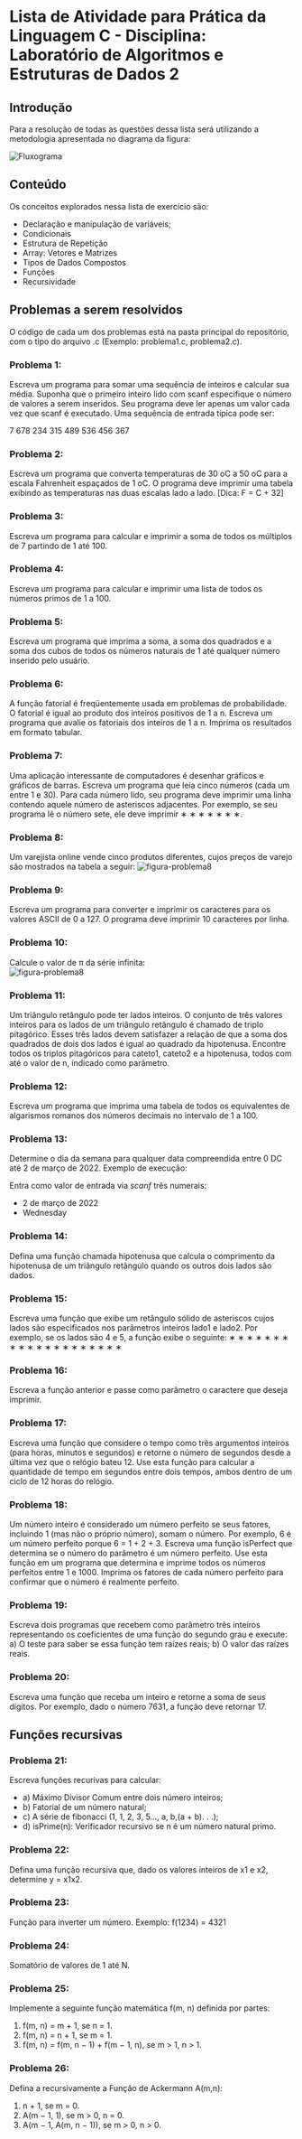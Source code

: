 # Lista de Atividade para Prática da Linguagem C - Disciplina: Laboratório de Algoritmos e Estruturas de Dados 2

## Introdução

Para a resolução de todas as questões dessa lista será utilizando a metodologia apresentada no diagrama da figura:

![Fluxograma](./src/images/fluxograma.png)

## Conteúdo

Os conceitos explorados nessa lista de exercício são:

- Declaração e manipulação de variáveis;
- Condicionais
- Estrutura de Repetição
- Array: Vetores e Matrizes
- Tipos de Dados Compostos
- Funções
- Recursividade

## Problemas a serem resolvidos

O código de cada um dos problemas está na pasta principal do repositório, com o tipo do arquivo .c (Exemplo: problema1.c, problema2.c).

### Problema 1:
Escreva um programa para somar uma sequência de inteiros e
calcular sua média. Suponha que o primeiro inteiro lido com scanf especifique
o número de valores a serem inseridos. Seu programa deve ler apenas um
valor cada vez que scanf é executado. Uma sequência de entrada típica pode
ser:

7 678 234 315 489 536 456 367

### Problema 2:
Escreva um programa que converta temperaturas de 30 oC a
50 oC para a escala Fahrenheit espaçados de 1
oC. O programa deve imprimir
uma tabela exibindo as temperaturas nas duas escalas lado a lado. [Dica:
F = C + 32]

### Problema 3:
Escreva um programa para calcular e imprimir a soma de todos
os múltiplos de 7 partindo de 1 até 100.

### Problema 4:
Escreva um programa para calcular e imprimir uma lista de
todos os números primos de 1 a 100.

### Problema 5: 
Escreva um programa que imprima a soma, a soma dos quadrados e a soma dos cubos de todos os números naturais de 1 até qualquer
número inserido pelo usuário.

### Problema 6:
A função fatorial é freqüentemente usada em problemas de
probabilidade. O fatorial é igual ao produto dos inteiros positivos de 1 a n.
Escreva um programa que avalie os fatoriais dos inteiros de 1 a n. Imprima
os resultados em formato tabular.

### Problema 7:
Uma aplicação interessante de computadores é desenhar gráficos e gráficos de barras. Escreva um programa que leia cinco números (cada um entre 1 e 30). Para cada número lido, seu programa deve imprimir uma linha contendo aquele número de asteriscos adjacentes. Por exemplo, se seu
programa lê o número sete, ele deve imprimir ∗ ∗ ∗ ∗ ∗ ∗ ∗.

### Problema 8:
Um varejista online vende cinco produtos diferentes, cujos preços de varejo são mostrados na tabela a seguir:
![figura-problema8](./src/images/figura-problema8.png)

### Problema 9:
Escreva um programa para converter e imprimir os caracteres
para os valores ASCII de 0 a 127. O programa deve imprimir 10 caracteres
por linha.

### Problema 10:
Calcule o valor de π da série infinita:<br>
![figura-problema8](./src/images/figura-problema10.png)

### Problema 11:
Um triângulo retângulo pode ter lados inteiros. O conjunto
de três valores inteiros para os lados de um triângulo retângulo é chamado
de triplo pitagórico. Esses três lados devem satisfazer a relação de que a
soma dos quadrados de dois dos lados é igual ao quadrado da hipotenusa.
Encontre todos os triplos pitagóricos para cateto1, cateto2 e a hipotenusa,
todos com até o valor de n, indicado como parâmetro.

### Problema 12:
Escreva um programa que imprima uma tabela de todos os
equivalentes de algarismos romanos dos números decimais no intervalo de 1
a 100.

### Problema 13:
Determine o dia da semana para qualquer data compreendida
entre 0 DC até 2 de março de 2022. Exemplo de execução:

Entra como valor de entrada via *scanf* três numerais:
- 2 de março de 2022
- Wednesday

### Problema 14:
Defina uma função chamada hipotenusa que calcula o comprimento da hipotenusa de um triângulo retângulo quando os outros dois
lados são dados.

### Problema 15:
Escreva uma função que exibe um retângulo sólido de asteriscos cujos lados são especificados nos parâmetros inteiros lado1 e lado2. Por
exemplo, se os lados são 4 e 5, a função exibe o seguinte:
∗ ∗ ∗ ∗ ∗
∗ ∗ ∗ ∗ ∗
∗ ∗ ∗ ∗ ∗
∗ ∗ ∗ ∗ ∗

### Problema 16:
Escreva a função anterior e passe como parâmetro o caractere
que deseja imprimir.

### Problema 17:
Escreva uma função que considere o tempo como três argumentos inteiros (para horas, minutos e segundos) e retorne o número de
segundos desde a última vez que o relógio bateu 12. Use esta função para calcular a quantidade de tempo em segundos entre dois tempos, ambos dentro
de um ciclo de 12 horas do relógio.

### Problema 18:
Um número inteiro é considerado um número perfeito se seus
fatores, incluindo 1 (mas não o próprio número), somam o número. Por
exemplo, 6 é um número perfeito porque 6 = 1 + 2 + 3. Escreva uma função
isPerfect que determina se o número do parâmetro é um número perfeito.
Use esta função em um programa que determina e imprime todos os números
perfeitos entre 1 e 1000. Imprima os fatores de cada número perfeito para
confirmar que o número é realmente perfeito.

### Problema 19:
Escreva dois programas que recebem como parâmetro três
inteiros representando os coeficientes de uma função do segundo grau e execute:
a) O teste para saber se essa função tem raízes reais;
b) O valor das raízes reais.

### Problema 20:
Escreva uma função que receba um inteiro e retorne a soma
de seus dígitos. Por exemplo, dado o número 7631, a função deve retornar
17.

## Funções recursivas

### Problema 21:
Escreva funções recurivas para calcular:
- a) Máximo Divisor Comum entre dois número inteiros;
- b) Fatorial de um número natural;
- c) A série de fibonacci (1, 1, 2, 3, 5..., a, b,(a + b). . .);
- d) isPrime(n): Verificador recursivo se n é um número natural primo.

### Problema 22:
Defina uma função recursiva que, dado os valores inteiros de
x1 e x2, determine y = x1x2.

### Problema 23:
Função para inverter um número. Exemplo: f(1234) = 4321

### Problema 24:
Somatório de valores de 1 até N.

### Problema 25:
Implemente a seguinte função matemática f(m, n) definida
por partes:

1. f(m, n) = m + 1, se n = 1.
2. f(m, n) = n + 1, se m = 1.
3. f(m, n) = f(m, n − 1) + f(m − 1, n), se m > 1, n > 1.

### Problema 26:
Defina a recursivamente a Função de Ackermann A(m,n):

1. n + 1, se m = 0.
2. A(m − 1, 1), se m > 0, n = 0.
3. A(m − 1, A(m, n − 1)), se m > 0, n > 0.
